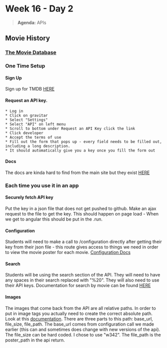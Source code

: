 # Week 16 - Day 2

> **Agenda:** APIs

## Movie History
### [The Movie Database](https://www.themoviedb.org/)

### One Time Setup
#### Sign Up
Sign up for TMDB [HERE](https://www.themoviedb.org/account/signup)
#### Request an API key.
	* Log in
	* Click on gravitar
	* Select "Settings"
	* Select "API" on left menu
	* Scroll to bottom under Request an API Key click the link
	* Click developer
	* Accept the terms of use
	* Fill out the form that pops up - every field needs to be filled out, including a long description.
	* It should automatically give you a key once you fill the form out

#### Docs
The docs are kinda hard to find from the main site but they exist [HERE](https://developers.themoviedb.org/3/getting-started)

### Each time you use it in an app
#### Securely fetch API key
Put the key in a json file that does not get pushed to github.  Make an ajax request to the file to get the key.  This should happen on page load - When we get to angular this should be put in the .run.

#### Configuration
Students will need to make a call to /configuration directly after getting their key from their json file - this route gives access to things we need in order to view the movie poster for each movie.
[Configuration Docs](https://developers.themoviedb.org/3/configuration/get-api-configuration)

#### Search
Students will be using the search section of the API.  They will need to have any spaces in their search replaced with "%20".  They will also need to use their API keys.  Documentation for search by movie can be found [HERE](https://developers.themoviedb.org/3/search/search-movies)

#### Images
The images that come back from the API are all relative paths.  In order to put in image tags you actually need to create the correct absolute path.  Look at this [documentation](https://developers.themoviedb.org/3/getting-started/images).  There are three parts to this path: base_url, file_size, file_path.  The base_url comes from configuration call we made earlier (this can and sometimes does change with new versions of the api).  The file_size can be hard coded.  I chose to use "w342".  The file_path is the poster_path in the api return.